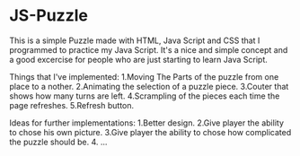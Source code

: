 # JS-Puzzle
This is a simple Puzzle made with HTML, Java Script and CSS that I programmed to practice my Java Script.
It's a nice and simple concept and a good excercise for people who are just starting to learn Java Script.

Things that I've implemented:
1.Moving The Parts of the puzzle from one place to a nother.
2.Animating the selection of a puzzle piece.
3.Couter that shows how many turns are left.
4.Scrampling of the pieces each time the page refreshes.
5.Refresh button.

Ideas for further implementations:
1.Better design.
2.Give player the ability to chose his own picture.
3.Give player the ability to chose how complicated the puzzle should be.
4. ...
